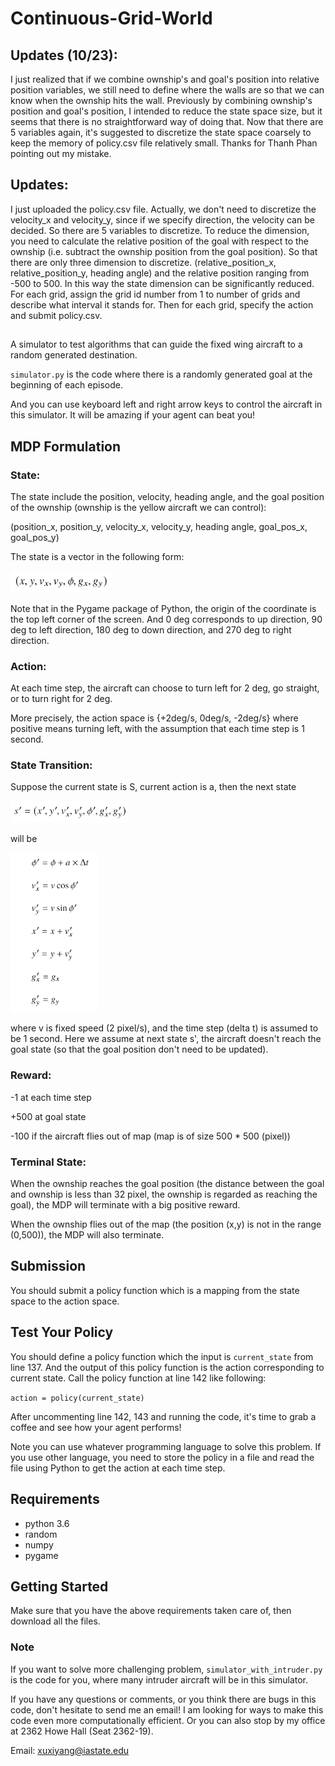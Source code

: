 # Continuous-Grid-World

## Updates (10/23):
I just realized that if we combine ownship's and goal's position into relative position variables, we still need to define where the walls are so that we can know when the ownship hits the wall. Previously by combining ownship's position and goal's position, I intended to reduce the state space size, but it seems that there is no straightforward way of doing that. Now that there are 5 variables again, it's suggested to discretize the state space coarsely to keep the memory of policy.csv file relatively small. Thanks for Thanh Phan pointing out my mistake.

## Updates:
I just uploaded the policy.csv file. Actually, we don't need to discretize the velocity_x and velocity_y, since if we specify direction, the velocity can be decided. So there are 5 variables to discretize. To reduce the dimension, you need to calculate the relative position of the goal with respect to the ownship (i.e. subtract the ownship position from the goal position). So that there are only three dimension to discretize. (relative_position_x, relative_position_y, heading angle) and the relative position ranging from -500 to 500. In this way the state dimension can be significantly reduced. For each grid, assign the grid id number from 1 to number of grids and describe what interval it stands for. Then for each grid, specify the action and submit policy.csv.

##

A simulator to test algorithms that can guide the fixed wing aircraft to a random generated destination.

`simulator.py` is the code where there is a randomly generated goal at the beginning of each episode.

And you can use keyboard left and right arrow keys to control the aircraft in this simulator.
It will be amazing if your agent can beat you!

## MDP Formulation

### State: 
The state include the position, velocity, heading angle, and the goal position of the ownship (ownship is the yellow aircraft we can control):

(position_x, position_y, velocity_x, velocity_y, heading angle, goal_pos_x, goal_pos_y) 

The state is a vector in the following form:

<img src="https://github.com/xuxiyang1993/continuous-grid-world/blob/master/images/state.png" width="160" height="35" />

Note that in the Pygame package of Python, the origin of the coordinate is the top left corner of the screen. And 0 deg corresponds to up direction, 90 deg to left direction, 180 deg to down direction, and 270 deg to right direction.

### Action:
At each time step, the aircraft can choose to turn left for 2 deg, go straight, or to turn right for 2 deg.

More precisely, the action space is {+2deg/s, 0deg/s, -2deg/s} where positive means turning left, 
with the assumption that each time step is 1 second.

### State Transition:

Suppose the current state is S, current action is a, then the next state 

<img src="https://github.com/xuxiyang1993/continuous-grid-world/blob/master/images/sp.png" width="190" height="35" />

will be

<img src="https://github.com/xuxiyang1993/continuous-grid-world/blob/master/images/transition.png" width="140" height="255" />

where v is fixed speed (2 pixel/s), and the time step (delta t) is assumed to be 1 second. Here we assume at next state s', the aircraft doesn't reach the goal state (so that the goal position don't need to be updated).

### Reward:

-1 at each time step

+500 at goal state

-100 if the aircraft flies out of map (map is of size 500 * 500 (pixel))

### Terminal State:

When the ownship reaches the goal position (the distance between the goal and ownship is less than 32 pixel, the ownship is regarded as reaching the goal), the MDP will terminate with a big positive reward.

When the ownship flies out of the map (the position (x,y) is not in the range (0,500)), the MDP will also terminate.

## Submission

You should submit a policy function which is a mapping from the state space to the action space.

## Test Your Policy

You should define a policy function which the input is `current_state` from line 137. And the output of this policy function is the action corresponding to current state. Call the policy function at line 142 like following:

`action = policy(current_state)`

After uncommenting line 142, 143 and running the code, it's time to grab a coffee and see how your agent performs!

Note you can use whatever programming language to solve this problem. If you use other language, you need to store the policy in a file and read the file using Python to get the action at each time step.

## Requirements

* python 3.6
* random
* numpy
* pygame


## Getting Started

Make sure that you have the above requirements taken care of, then download all the files.

### Note
If you want to solve more challenging problem, `simulator_with_intruder.py` is the code for you, where many intruder aircraft will be in this simulator.

If you have any questions or comments, or you think there are bugs in this code, don't hesitate to send me an email! I am looking for ways to make this code even more computationally efficient. Or you can also stop by my office at 2362 Howe Hall (Seat 2362-19).

Email: xuxiyang@iastate.edu
